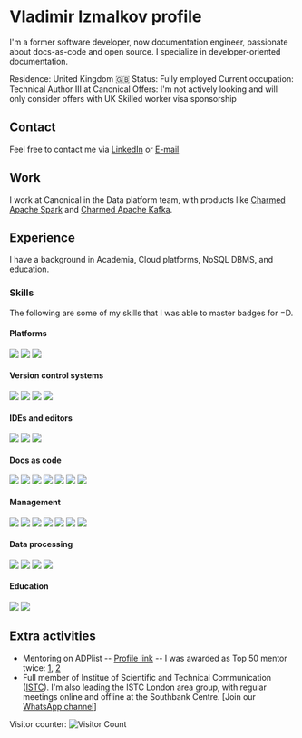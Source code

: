 # Vladimir Izmalkov profile

I'm a former software developer, now documentation engineer, passionate about docs-as-code and open source. I specialize in developer-oriented documentation.

Residence: United Kingdom 🇬🇧
Status: Fully employed
Current occupation: Technical Author III at Canonical
Offers: I'm not actively looking and will only consider offers with UK Skilled worker visa sponsorship

## Contact

Feel free to contact me via [LinkedIn](https://www.linkedin.com/in/vaizmalkov/) or [E-mail](mailto:job@izmalk.uk)

## Work

I work at Canonical in the Data platform team, with products like [Charmed Apache Spark](https://canonical.com/data/spark/what-is-spark) and [Charmed Apache Kafka](https://canonical.com/data/kafka/what-is-kafka).

## Experience

I have a background in Academia, Cloud platforms, NoSQL DBMS, and education.

### Skills

The following are some of my skills that I was able to master badges for =D.

#### Platforms

<p>
  <img src="https://img.shields.io/badge/Ubuntu-E95420?logo=ubuntu&logoColor=white"/>
  <img src="https://img.shields.io/badge/kubernetes-%23326ce5.svg?logo=kubernetes&logoColor=white"/>
  <img src="https://img.shields.io/badge/Openstack-%23f01742.svg?logo=openstack&logoColor=white"/>

</p>

#### Version control systems

<p>
  <img src="https://img.shields.io/badge/git%20-%23F05033.svg?&logo=git&logoColor=white"/>
  <img src="https://img.shields.io/badge/GitHub-%23121011.svg?logo=github&logoColor=white"/>
  <img src="https://img.shields.io/badge/GitLab-FC6D26?logo=gitlab&logoColor=fff"/>
  <img src="https://img.shields.io/badge/IntelliJIDEA-000000.svg?logo=intellij-idea&logoColor=white"/>

</p>

#### IDEs and editors

<p>
  <img src="https://img.shields.io/badge/Obsidian-%23483699.svg?&logo=obsidian&logoColor=white"/>
  <img src="https://custom-icon-badges.demolab.com/badge/Visual%20Studio%20Code-0078d7.svg?logo=vsc&logoColor=white"/>
  <img src="https://img.shields.io/badge/Sublime%20Text-%23575757.svg?logo=sublime-text&logoColor=important"/>

</p>

#### Docs as code

<p>
  <img src="https://img.shields.io/badge/Confluence-172B4D?logo=confluence&logoColor=fff"/>
  <img src="https://img.shields.io/badge/Read%20the%20Docs-8CA1AF?logo=readthedocs&logoColor=fff"/>
  <img src="https://img.shields.io/badge/Sphinx-000?logo=sphinx&logoColor=fff"/>
  <img src="https://img.shields.io/badge/MkDocs-526CFE?logo=materialformkdocs&logoColor=fff"/>
  <img src="https://img.shields.io/badge/Netlify-%23000000.svg?logo=netlify&logoColor=#00C7B7"/>
  <img src="https://img.shields.io/badge/ReadMe-018EF5?logo=readme&logoColor=fff"/>
  <img src="https://img.shields.io/badge/Hugo-black.svg?logo=Hugo"/>

</p>

#### Management

<p>
  <img src="https://img.shields.io/badge/Jira-0052CC?logo=jira&logoColor=fff"/>
  <img src="https://img.shields.io/badge/Asana-F06A6A?logo=asana&logoColor=fff"/>
  <img src="https://img.shields.io/badge/Zoom-2D8CFF?logo=zoom&logoColor=white"/>
  <img src="https://img.shields.io/badge/Google%20Meet-00897B?logo=google-meet&logoColor=white"/>
  <img src="https://img.shields.io/badge/Telegram-2CA5E0?logo=telegram&logoColor=white"/>
  <img src="https://img.shields.io/badge/WhatsApp-25D366?logo=whatsapp&logoColor=white"/>
  <img src="https://img.shields.io/badge/Discord-%235865F2.svg?logo=discord&logoColor=white"/>
  
</p>

#### Data processing

<p>
  <img src="https://img.shields.io/badge/Apache%20Spark-E25A1C?logo=apachespark&logoColor=fff"/>
  <img src="https://img.shields.io/badge/Apache%20Kafka-000?logo=apachekafka"/>
  <img src="https://img.shields.io/badge/-ApolloGraphQL-311C87?logo=apollo-graphql"/>
  <img src="https://img.shields.io/badge/jupyter-%23FA0F00.svg?logo=jupyter&logoColor=white"/>
  
</p>

#### Education

<p>
  <img src="https://img.shields.io/badge/Kaggle-20BEFF?logo=kaggle&logoColor=fff"/>
  <img src="https://custom-icon-badges.demolab.com/badge/LinkedIn%20Learning-0A66C2?logo=linkedin-white&logoColor=fff"/>
  
</p>

## Extra activities

- Mentoring on ADPlist -- [Profile link](https://adplist.org/mentors/vladimir) -- I was awarded as Top 50 mentor twice: [1](https://adplist.org/community-certifications/top50-dec-2024-content-creation-d9500c), [2](https://adplist.org/community-certifications/top50-mar-2025-content-creation-d9500c) 
- Full member of Institue of Scientific and Technical Communication ([ISTC](https://istc.org.uk/)). I'm also leading the ISTC London area group, with regular meetings online and offline at the Southbank Centre. [Join our [WhatsApp channel](https://chat.whatsapp.com/IrevevR622G0hGEySqazkg)]

Visitor counter: ![Visitor Count](https://profile-counter.glitch.me/{izmalk}/count.svg)
